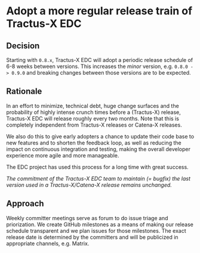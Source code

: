 # Adopt a more regular release train of Tractus-X EDC

## Decision

Starting with `0.8.x`, Tractus-X EDC will adopt a periodic release schedule of 6-8 weeks between versions. This increases the _minor_ version, e.g. `0.8.0 -> 0.9.0` and breaking changes between those versions are to be expected.

## Rationale

In an effort to minimize, technical debt, huge change surfaces and the probability of highly intense crunch times before a (Tractus-X) release, Tractus-X EDC will release roughly every two months.
Note that this is completely independent from Tractus-X releases or Catena-X releases. 

We also do this to give early adopters a chance to update their code base to new features and to shorten the feedback loop, as well as reducing the impact on continuous integration and testing, making the overall developer experience more agile and more manageable.

The EDC project has used this process for a long time with great success.

_The commitment of the Tractus-X EDC team to maintain (= bugfix) the last version used in a Tractus-X/Catena-X release remains unchanged._

## Approach

Weekly committer meetings serve as forum to do issue triage and priorization. We create GitHub milestones as a means of making our release schedule transparent and we plan issues for those milestones.
The exact release date is determined by the committers and will be publicized in appropriate channels, e.g. Matrix.
